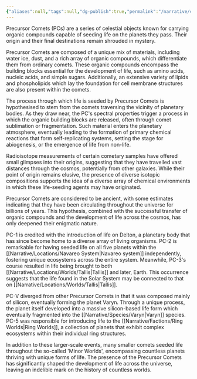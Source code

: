 ```yaml
---
{"aliases":null,"tags":null,"dg-publish":true,"permalink":"/narrative/concepts/history/precursor-comets/","dgPassFrontmatter":true}
---
```


Precursor Comets (PCs) are a series of celestial objects known for carrying organic compounds capable of seeding life on the planets they pass. Their origin and their final destinations remain shrouded in mystery.

Precursor Comets are composed of a unique mix of materials, including water ice, dust, and a rich array of organic compounds, which differentiate them from ordinary comets. These organic compounds encompass the building blocks essential for the development of life, such as amino acids, nucleic acids, and simple sugars. Additionally, an extensive variety of lipids and phospholipids which lay the foundation for cell membrane structures are also present within the comets.

The process through which life is seeded by Precursor Comets is hypothesised to stem from the comets traversing the vicinity of planetary bodies. As they draw near, the PC's spectral properties trigger a process in which the organic building blocks are released, often through comet sublimation or fragmentation. Such material enters the planetary atmosphere, eventually leading to the formation of primary chemical reactions that form self-replicating systems, setting the stage for abiogenesis, or the emergence of life from non-life.

Radioisotope measurements of certain cometary samples have offered small glimpses into their origins, suggesting that they have travelled vast distances through the cosmos, potentially from other galaxies. While their point of origin remains elusive, the presence of diverse isotopic compositions supports the idea of a diverse array of chemical environments in which these life-seeding agents may have originated.

Precursor Comets are considered to be ancient, with some estimates indicating that they have been circulating throughout the universe for billions of years. This hypothesis, combined with the successful transfer of organic compounds and the development of life across the cosmos, has only deepened their enigmatic nature.

PC-1 is credited with the introduction of life on Delton, a planetary body that has since become home to a diverse array of living organisms. PC-2 is remarkable for having seeded life on all five planets within the [[Narrative/Locations/Navareo System\|Navareo system]] independently, fostering unique ecosystems across the entire system. Meanwhile, PC-3's course resulted in life being brought to both [[Narrative/Locations/Worlds/Tallis\|Tallis]] and later, Earth. This occurrence suggests that the life found in the Solar System may be connected to that on [[Narrative/Locations/Worlds/Tallis\|Tallis]].

PC-V diverged from other Precursor Comets in that it was composed mainly of silicon, eventually forming the planet Varyn. Through a unique process, the planet itself developed into a massive silicon-based life form which eventually fragmented into the [[Narrative/Species/Varyn\|Varyn]] species. PC-5 was responsible for introducing life to the [[Narrative/Factions/Ring Worlds\|Ring Worlds]], a collection of planets that exhibit complex ecosystems within their individual ring structures.

In addition to these larger-scale events, many smaller comets seeded life throughout the so-called 'Minor Worlds', encompassing countless planets thriving with unique forms of life. The presence of the Precursor Comets has significantly shaped the development of life across the universe, leaving an indelible mark on the history of countless worlds.



